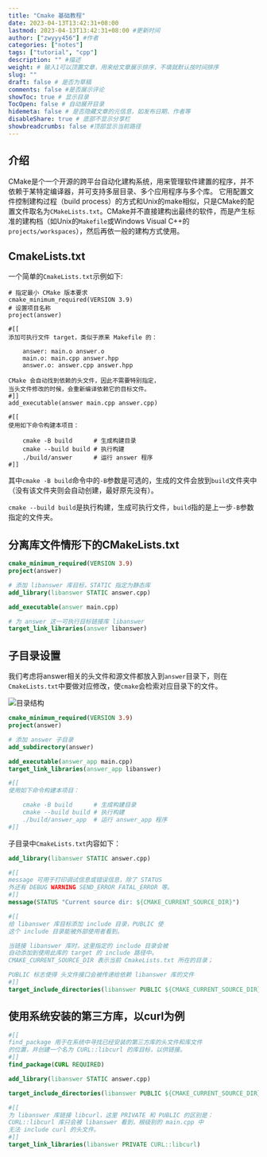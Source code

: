 ```yaml
---
title: "Cmake 基础教程"
date: 2023-04-13T13:42:31+08:00
lastmod: 2023-04-13T13:42:31+08:00 #更新时间
author: ["zwyyy456"] #作者
categories: ["notes"]
tags: ["tutorial", "cpp"]
description: "" #描述
weight: # 输入1可以顶置文章，用来给文章展示排序，不填就默认按时间排序
slug: ""
draft: false # 是否为草稿
comments: false #是否展示评论
showToc: true # 显示目录
TocOpen: false # 自动展开目录
hidemeta: false # 是否隐藏文章的元信息，如发布日期、作者等
disableShare: true # 底部不显示分享栏
showbreadcrumbs: false #顶部显示当前路径
---
```

## 介绍
CMake是个一个开源的跨平台自动化建构系统，用来管理软件建置的程序，并不依赖于某特定编译器，并可支持多层目录、多个应用程序与多个库。 它用配置文件控制建构过程（build process）的方式和Unix的make相似，只是CMake的配置文件取名为`CMakeLists.txt`。CMake并不直接建构出最终的软件，而是产生标准的建构档（如Unix的`Makefile`或Windows Visual C++的`projects/workspaces`），然后再依一般的建构方式使用。

## CmakeLists.txt
一个简单的`CmakeLists.txt`示例如下:
```
# 指定最小 CMake 版本要求
cmake_minimum_required(VERSION 3.9)
# 设置项目名称
project(answer)

#[[
添加可执行文件 target，类似于原来 Makefile 的：

    answer: main.o answer.o
    main.o: main.cpp answer.hpp
    answer.o: answer.cpp answer.hpp

CMake 会自动找到依赖的头文件，因此不需要特别指定，
当头文件修改的时候，会重新编译依赖它的目标文件。
#]]
add_executable(answer main.cpp answer.cpp)

#[[
使用如下命令构建本项目：

    cmake -B build      # 生成构建目录
    cmake --build build # 执行构建
    ./build/answer      # 运行 answer 程序
#]]
```

其中`cmake -B build`命令中的`-B`参数是可选的，生成的文件会放到`build`文件夹中（没有该文件夹则会自动创建，最好原先没有）。

`cmake --build build`是执行构建，生成可执行文件，`build`指的是上一步`-B`参数指定的文件夹。

## 分离库文件情形下的CMakeLists.txt
```cmake
cmake_minimum_required(VERSION 3.9)
project(answer)

# 添加 libanswer 库目标，STATIC 指定为静态库
add_library(libanswer STATIC answer.cpp)

add_executable(answer main.cpp)

# 为 answer 这一可执行目标链接库 libanswer
target_link_libraries(answer libanswer)
```

## 子目录设置
我们考虑将answer相关的头文件和源文件都放入到`answer`目录下，则在`CmakeLists.txt`中要做对应修改，使`cmake`会检索对应目录下的文件。

![目录结构](https://pic-upyun.zwyyy456.tech/smms/2023-12-26-065845.png)


```cmake
cmake_minimum_required(VERSION 3.9)
project(answer)

# 添加 answer 子目录
add_subdirectory(answer)

add_executable(answer_app main.cpp)
target_link_libraries(answer_app libanswer)

#[[
使用如下命令构建本项目：

    cmake -B build      # 生成构建目录
    cmake --build build # 执行构建
    ./build/answer_app  # 运行 answer_app 程序
#]]
```

子目录中`CmakeLists.txt`内容如下：
```cmake
add_library(libanswer STATIC answer.cpp)

#[[
message 可用于打印调试信息或错误信息，除了 STATUS
外还有 DEBUG WARNING SEND_ERROR FATAL_ERROR 等。
#]]
message(STATUS "Current source dir: ${CMAKE_CURRENT_SOURCE_DIR}")

#[[
给 libanswer 库目标添加 include 目录，PUBLIC 使
这个 include 目录能被外部使用者看到。

当链接 libanswer 库时，这里指定的 include 目录会被
自动添加到使用此库的 target 的 include 路径中。
CMAKE_CURRENT_SOURCE_DIR 表示当前 CmakeLists.txt 所在的目录；

PUBLIC 标志使得 头文件接口会被传递给依赖 libanswer 库的文件
#]]
target_include_directories(libanswer PUBLIC ${CMAKE_CURRENT_SOURCE_DIR}/include)
```

## 使用系统安装的第三方库，以curl为例
```cmake
#[[
find_package 用于在系统中寻找已经安装的第三方库的头文件和库文件
的位置，并创建一个名为 CURL::libcurl 的库目标，以供链接。
#]]
find_package(CURL REQUIRED)

add_library(libanswer STATIC answer.cpp)

target_include_directories(libanswer PUBLIC ${CMAKE_CURRENT_SOURCE_DIR}/include)

#[[
为 libanswer 库链接 libcurl，这里 PRIVATE 和 PUBLIC 的区别是：
CURL::libcurl 库只会被 libanswer 看到，根级别的 main.cpp 中
无法 include curl 的头文件。
#]]
target_link_libraries(libanswer PRIVATE CURL::libcurl)
```